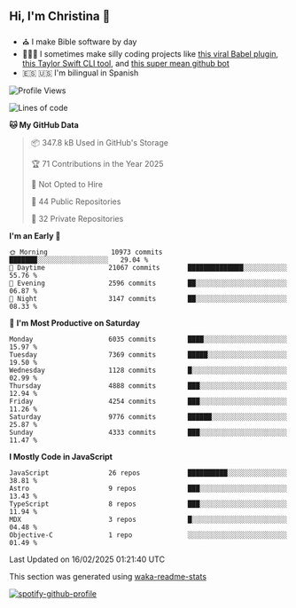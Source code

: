 ## Hi, I'm Christina 👋

- ⛪️ I make Bible software by day
- 👩🏼‍💻 I sometimes make silly coding projects like [this viral Babel plugin](https://www.instagram.com/reel/Cxvwz76vBus/), [this Taylor Swift CLI tool](https://github.com/christina-de-martinez/swift-commits), and [this super mean github bot](https://github.com/christina-de-martinez/roast-my-code)
- 🇪🇸 🇺🇸 I'm bilingual in Spanish

<!--START_SECTION:waka-->
![Profile Views](http://img.shields.io/badge/Profile%20Views-0-blue)

![Lines of code](https://img.shields.io/badge/From%20Hello%20World%20I%27ve%20Written-24.1%20million%20lines%20of%20code-blue)

**🐱 My GitHub Data** 

> 📦 347.8 kB Used in GitHub's Storage 
 > 
> 🏆 71 Contributions in the Year 2025
 > 
> 🚫 Not Opted to Hire
 > 
> 📜 44 Public Repositories 
 > 
> 🔑 32 Private Repositories 
 > 
**I'm an Early 🐤** 

```text
🌞 Morning                10973 commits       ███████░░░░░░░░░░░░░░░░░░   29.04 % 
🌆 Daytime                21067 commits       ██████████████░░░░░░░░░░░   55.76 % 
🌃 Evening                2596 commits        ██░░░░░░░░░░░░░░░░░░░░░░░   06.87 % 
🌙 Night                  3147 commits        ██░░░░░░░░░░░░░░░░░░░░░░░   08.33 % 
```
📅 **I'm Most Productive on Saturday** 

```text
Monday                   6035 commits        ████░░░░░░░░░░░░░░░░░░░░░   15.97 % 
Tuesday                  7369 commits        █████░░░░░░░░░░░░░░░░░░░░   19.50 % 
Wednesday                1128 commits        █░░░░░░░░░░░░░░░░░░░░░░░░   02.99 % 
Thursday                 4888 commits        ███░░░░░░░░░░░░░░░░░░░░░░   12.94 % 
Friday                   4254 commits        ███░░░░░░░░░░░░░░░░░░░░░░   11.26 % 
Saturday                 9776 commits        ██████░░░░░░░░░░░░░░░░░░░   25.87 % 
Sunday                   4333 commits        ███░░░░░░░░░░░░░░░░░░░░░░   11.47 % 
```


**I Mostly Code in JavaScript** 

```text
JavaScript               26 repos            ██████████░░░░░░░░░░░░░░░   38.81 % 
Astro                    9 repos             ███░░░░░░░░░░░░░░░░░░░░░░   13.43 % 
TypeScript               8 repos             ███░░░░░░░░░░░░░░░░░░░░░░   11.94 % 
MDX                      3 repos             █░░░░░░░░░░░░░░░░░░░░░░░░   04.48 % 
Objective-C              1 repo              ░░░░░░░░░░░░░░░░░░░░░░░░░   01.49 % 
```




 Last Updated on 16/02/2025 01:21:40 UTC
<!--END_SECTION:waka-->

This section was generated using [waka-readme-stats](https://github.com/anmol098/waka-readme-stats)

[![spotify-github-profile](https://spotify-github-profile.kittinanx.com/api/view?uid=1228436873&cover_image=true&theme=default&show_offline=false&background_color=121212&interchange=false&bar_color=53b14f&bar_color_cover=false)](https://spotify-github-profile.kittinanx.com/api/view?uid=1228436873&redirect=true)